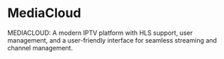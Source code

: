 # MediaCloud
MEDIACLOUD: A modern IPTV platform with HLS support, user management, and a user-friendly interface for seamless streaming and channel management.
